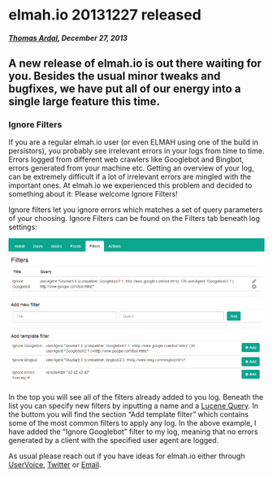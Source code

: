 # elmah.io 20131227 released

##### [Thomas Ardal](http://elmah.io/about/), December 27, 2013

## A new release of elmah.io is out there waiting for you. Besides the usual minor tweaks and bugfixes, we have put all of our energy into a single large feature this time.

### Ignore Filters

If you are a regular elmah.io user (or even ELMAH using one of the build in persistors), you probably see irrelevant errors in your logs from time to time. Errors logged from different web crawlers like Googlebot and Bingbot, errors generated from your machine etc. Getting an overview of your log, can be extremely difficult if a lot of irrelevant errors are mingled with the important ones. At elmah.io we experienced this problem and decided to something about it: Please welcome Ignore Filters!

Ignore filters let you ignore errors which matches a set of query parameters of your choosing. Ignore Filters can be found on the Filters tab beneath log settings:

![Ignore filters](images/ignorefilters.png)

In the top you will see all of the filters already added to you log. Beneath the list you can specify new filters by inputting a name and a [Lucene Query](http://lucene.apache.org/core/2_9_4/queryparsersyntax.html). In the buttom you will find the section “Add template filter” which contains some of the most common filters to apply any log. In the above example, I have added the “Ignore Googlebot” filter to my log, meaning that no errors generated by a client with the specified user agent are logged.

As usual please reach out if you have ideas for elmah.io either through [UserVoice](http://elmahio.uservoice.com/), [Twitter](https://twitter.com/elmah_io) or [Email](mailto:info@elmah.io).


